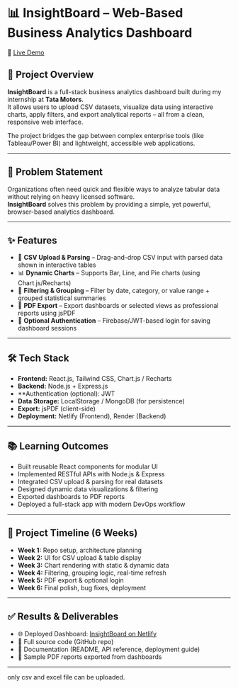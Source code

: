 # 📊 InsightBoard – Web-Based Business Analytics Dashboard

🚀 [Live Demo](https://tata-insightboard.netlify.app/)

## 📌 Project Overview
**InsightBoard** is a full-stack business analytics dashboard built during my internship at **Tata Motors**.  
It allows users to upload CSV datasets, visualize data using interactive charts, apply filters, and export analytical reports – all from a clean, responsive web interface.  

The project bridges the gap between complex enterprise tools (like Tableau/Power BI) and lightweight, accessible web applications.

---

## 🎯 Problem Statement
Organizations often need quick and flexible ways to analyze tabular data without relying on heavy licensed software.  
**InsightBoard** solves this problem by providing a simple, yet powerful, browser-based analytics dashboard.

---

## ✨ Features
- 📂 **CSV Upload & Parsing** – Drag-and-drop CSV input with parsed data shown in interactive tables  
- 📊 **Dynamic Charts** – Supports Bar, Line, and Pie charts (using Chart.js/Recharts)  
- 🔎 **Filtering & Grouping** – Filter by date, category, or value range + grouped statistical summaries  
- 📑 **PDF Export** – Export dashboards or selected views as professional reports using jsPDF  
- 🔐 **Optional Authentication** – Firebase/JWT-based login for saving dashboard sessions  

---

## 🛠️ Tech Stack
- **Frontend:** React.js, Tailwind CSS, Chart.js / Recharts  
- **Backend:** Node.js + Express.js  
- **Authentication (optional): JWT  
- **Data Storage:** LocalStorage / MongoDB (for persistence)  
- **Export:** jsPDF (client-side)  
- **Deployment:** Netlify (Frontend), Render (Backend)  

---

## 📚 Learning Outcomes
- Built reusable React components for modular UI  
- Implemented RESTful APIs with Node.js & Express  
- Integrated CSV upload & parsing for real datasets  
- Designed dynamic data visualizations & filtering  
- Exported dashboards to PDF reports  
- Deployed a full-stack app with modern DevOps workflow  

---

## 📅 Project Timeline (6 Weeks)
- **Week 1:** Repo setup, architecture planning  
- **Week 2:** UI for CSV upload & table display  
- **Week 3:** Chart rendering with static & dynamic data  
- **Week 4:** Filtering, grouping logic, real-time refresh  
- **Week 5:** PDF export & optional login  
- **Week 6:** Final polish, bug fixes, deployment  

---

## ✅ Results & Deliverables
- 🌐 Deployed Dashboard: [InsightBoard on Netlify](https://tata-insightboard.netlify.app/)  
- 📂 Full source code (GitHub repo)  
- 📖 Documentation (README, API reference, deployment guide)  
- 📑 Sample PDF reports exported from dashboards  

---

only csv and excel file can be uploaded.
